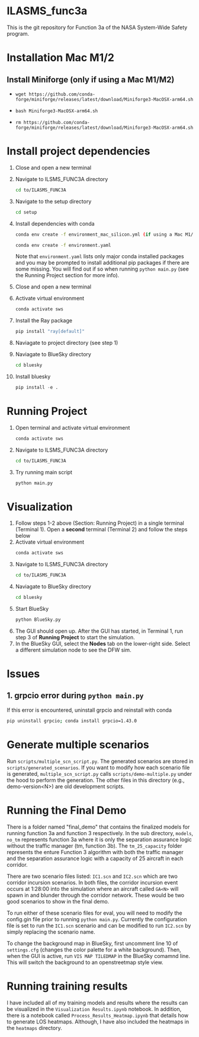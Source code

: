 # ILASMS_func3a

This is the git repository for Function 3a of the NASA System-Wide Safety program.


# Installation Mac M1/2

## Install Miniforge (only if using a Mac M1/M2)


* `wget https://github.com/conda-forge/miniforge/releases/latest/download/Miniforge3-MacOSX-arm64.sh`

* `bash Miniforge3-MacOSX-arm64.sh`

* `rm https://github.com/conda-forge/miniforge/releases/latest/download/Miniforge3-MacOSX-arm64.sh`


# Install project dependencies

1. Close and open a new terminal
2. Navigate to ILSMS_FUNC3A directory
    ```bash
    cd to/ILASMS_FUNC3A
    ```
3. Navigate to the setup directory 
    ```bash
    cd setup
    ```
4. Install dependencies with conda
    ```bash
    conda env create -f environment_mac_silicon.yml (if using a Mac M1/M2)
    ```

    ```bash
    conda env create -f environment.yaml
    ```

    Note that `environment.yaml` lists only major conda installed packages and you may be prompted to install additional pip packages if there are some missing. You will find out if so when running `python main.py` (see the Running Project section for more info).

5. Close and open a new terminal
6. Activate virtual environment
    ```bash
    conda activate sws
    ```

7. Install the Ray package
    ```bash
    pip install "ray[default]"
    ```
8. Naviagate to project directory (see step 1)
9. Naviagate to BlueSky directory
    ```bash
    cd bluesky
    ```
10. Install bluesky
    ```python
    pip install -e .
    ```

# Running Project

1. Open terminal and activate virtual environment
    ```bash
    conda activate sws
    ```
2. Navigate to ILSMS_FUNC3A directory
    ```bash
    cd to/ILASMS_FUNC3A
    ```
3. Try running main script
    ```python
    python main.py
    ````


# Visualization

1. Follow steps 1-2 above (Section: Running Project) in a single terminal (Terminal 1). Open a **second** terminal (Terminal 2) and follow the steps below
2. Activate virtual environment
    ```bash
    conda activate sws
    ```
2. Navigate to ILSMS_FUNC3A directory
    ```bash
    cd to/ILASMS_FUNC3A
    ```
3. Naviagate to BlueSky directory
    ```bash
    cd bluesky
    ```
4. Start BlueSky
    ```bash
    python BlueSky.py
    ```
5. The GUI should open up. After the GUI has started, in Terminal 1, run step 3 of **Running Project** to start the simulation.
6. In the BlueSky GUI, select the **Nodes** tab on the lower-right side. Select a different simulation node to see the DFW sim.


# Issues

## 1. grpcio error during `python main.py`

If this error is encountered, uninstall grpcio and reinstall with conda

```bash
pip uninstall grpcio; conda install grpcio=1.43.0
```


# Generate multiple scenarios

Run `scripts/multiple_scn_script.py`. The generated scenarios are stored in `scripts/generated_scenarios`. If you want to modify how each scenario file is generated, `multiple_scn_script.py` calls `scripts/demo-multiple.py` under the hood to perform the generation. The other files in this directory (e.g., demo-version\<N>) are old development scripts.

# Running the Final Demo

There is a folder named "final_demo" that contains the finalized models for running function 3a and function 3 respectively. In the sub directory, `models`, `no_tm` represents function 3a where it is only the separation assurance logic without the traffic manager (tm, function 3b). The `tm_25_capacity` folder represents the enture Function 3 algorithm with both the traffic manager and the separation assurance logic with a capacity of 25 aircraft in each corridor.

There are two scenario files listed: `IC1.scn` and `IC2.scn` which are two corridor incursion scenarios. In both files, the corridor incursion event occurs at 1:28:00 into the simulation where an aircraft called `GA<N>` will spawn in and blunder through the corridor network. These would be two good scenarios to show in the final demo.

To run either of these scenario files for eval, you will need to modify the config.gin file prior to running `python main.py`. Currently the configuration file is set to run the `IC1.scn` scenario and can be modified to run `IC2.scn` by simply replacing the scenario name.

To change the background map in BlueSky, first uncomment line 10 of `settings.cfg` (changes the color palette for a white background). Then, when the GUI is active, run `VIS MAP TILEDMAP` in the BlueSky comamnd line. This will switch the background to an openstreetmap style view.


# Running training results

I have included all of my training models and results where the results can be visualized in the `Visualization Results.ipynb` notebook. In addition, there is a notebook called `Process_Results_Heatmap.ipynb` that details how to generate LOS heatmaps. Although, I have also included the heatmaps in the `heatmaps` directory.
